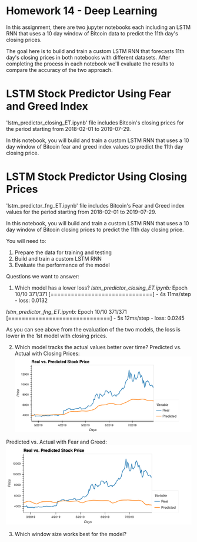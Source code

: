 # Homework 14 - Deep Learning

In this assignment, there are two jupyter notebooks each including an LSTM RNN that uses a 10 day window of Bitcoin data to predict the 11th day's closing prices.

The goal here is to build and train a custom LSTM RNN that forecasts 11th day's closing prices in both notebooks with different datasets.
After completing the process in each notebook we'll evaluate the results to compare the accuracy of the two approach. 



# LSTM Stock Predictor Using Fear and Greed Index
'lstm_predictor_closing_ET.ipynb' file includes Bitcoin's closing prices for the period starting from 2018-02-01 to 2019-07-29.

In this notebook, you will build and train a custom LSTM RNN that uses a 10 day window of Bitcoin fear and greed index values to predict the 11th day closing price. 

# LSTM Stock Predictor Using Closing Prices
'lstm_predictor_fng_ET.ipynb' file includes Bitcoin's Fear and Greed index values for the period starting from 2018-02-01 to 2019-07-29.

In this notebook, you will build and train a custom LSTM RNN that uses a 10 day window of Bitcoin closing prices to predict the 11th day closing price. 

You will need to:

1. Prepare the data for training and testing
2. Build and train a custom LSTM RNN
3. Evaluate the performance of the model




Questions we want to answer:

1. Which model has a lower loss?
*lstm_predictor_closing_ET.ipynb:*
Epoch 10/10
371/371 [==============================] - 4s 11ms/step - loss: 0.0132

*lstm_predictor_fng_ET.ipynb:*
Epoch 10/10
371/371 [==============================] - 5s 12ms/step - loss: 0.0245

As you can see above from the evaluation of the two models, the loss is lower in the 1st model with closing prices.

2. Which model tracks the actual values better over time?
Predicted vs. Actual with Closing Prices:
![Predictor_closing_prices](closing_deep_learning_14.png)


Predicted vs. Actual with Fear and Greed:
![Predictor_fear_and_greed_index](fng_deep_learning_14.png)


3. Which window size works best for the model?







